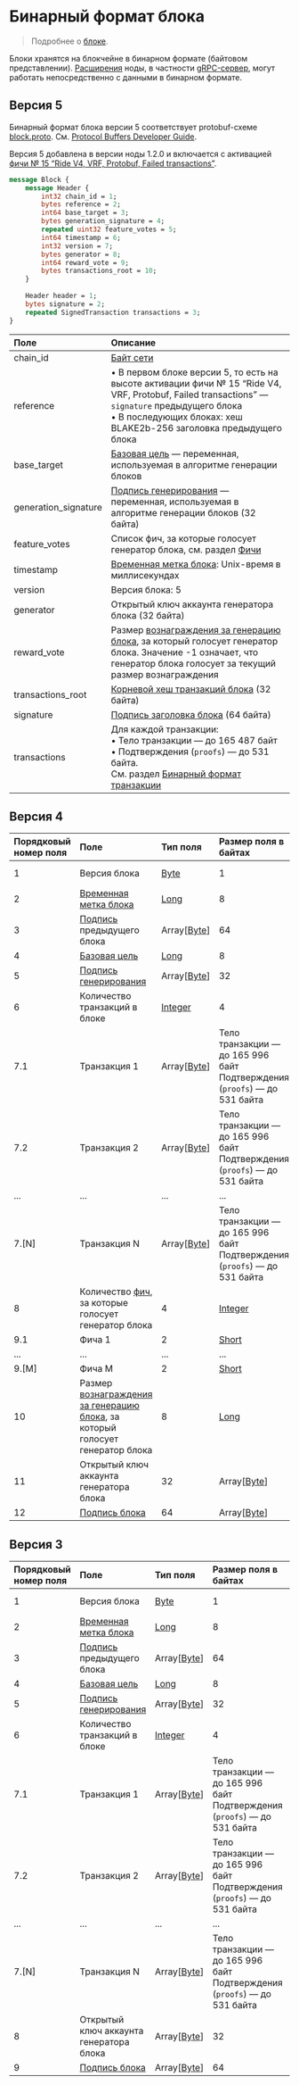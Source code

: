 # Бинарный формат блока

> Подробнее о [блоке](/ru/blockchain/block/).

Блоки хранятся на блокчейне в бинарном формате (байтовом представлении). [Расширения](/ru/waves-node/extensions/) ноды, в частности [gRPC-сервер](/ru/waves-node/extensions/grpc-server/), могут работать непосредственно с данными в бинарном формате.

## Версия 5

Бинарный формат блока версии 5 соответствует protobuf-схеме [block.proto](https://github.com/wavesplatform/protobuf-schemas/blob/master/proto/waves/block.proto). См. [Protocol Buffers Developer Guide](https://developers.google.com/protocol-buffers/docs/overview?hl=ru).

Версия 5 добавлена в версии ноды 1.2.0 и включается с активацией [фичи № 15 “Ride V4, VRF, Protobuf, Failed transactions”](/ru/waves-node/features/).

```protobuf
message Block {
    message Header {
        int32 chain_id = 1;
        bytes reference = 2;
        int64 base_target = 3;
        bytes generation_signature = 4;
        repeated uint32 feature_votes = 5;
        int64 timestamp = 6;
        int32 version = 7;
        bytes generator = 8;
        int64 reward_vote = 9;
        bytes transactions_root = 10;
    }
 
    Header header = 1;
    bytes signature = 2;
    repeated SignedTransaction transactions = 3;
}
```

| Поле | Описание |
| :--- | :--- |
| chain_id | [Байт сети](/ru/blockchain/blockchain-network/#байт-сети) |
| reference | • В первом блоке версии 5, то есть на высоте активации фичи № 15 “Ride V4, VRF, Protobuf, Failed transactions” — `signature` предыдущего блока<br>• В последующих блоках: хеш BLAKE2b-256 заголовка предыдущего блока |
| base_target | [Базовая цель](/ru/blockchain/block/block-generation/base-target) — переменная, используемая в алгоритме генерации блоков |
| generation_signature | [Подпись генерирования](/ru/blockchain/block/block-generation/) — переменная, используемая в алгоритме генерации блоков (32 байта) |
| feature_votes | Список фич, за которые голосует генератор блока, см. раздел [Фичи](/ru/waves-node/features/) |
| timestamp | [Временная метка блока](/ru/blockchain/block/block-timestamp): Unix-время в миллисекундах |
| version | Версия блока: 5 |
| generator | Открытый ключ аккаунта генератора блока (32 байта) |
| reward_vote | Размер [вознаграждения за генерацию блока](/ru/blockchain/mining/mining-reward), за который голосует генератор блока. Значение -1 означает, что генератор блока голосует за текущий размер вознаграждения |
| transactions_root | [Корневой хеш транзакций блока](/ru/blockchain/block/merkle-root) (32 байта) |
| signature | [Подпись заголовка блока](/ru/blockchain/block/block-signature) (64 байта) |
| transactions | Для каждой транзакции:<br>• Тело транзакции — до 165&nbsp;487 байт<br>• Подтверждения (`proofs`) — до 531 байта.<br>См. раздел [Бинарный формат транзакции](/ru/blockchain/binary-format/transaction-binary-format/) |

## Версия 4

| Порядковый номер поля | Поле | Тип поля | Размер поля в байтах | Комментарии |
| :--- | :--- | :--- | :--- | :--- |
| 1 | Версия блока | [Byte](/ru/blockchain/blockchain/blockchain-data-types) | 1 | Значение равно 4 |
| 2 | [Временная метка блока](/ru/blockchain/block/block-timestamp) | [Long](/ru/blockchain/blockchain/blockchain-data-types) | 8 | Unix-время в миллисекундах |
| 3 | [Подпись](/ru/blockchain/block/block-signature) предыдущего блока | Array[[Byte](/ru/blockchain/blockchain/blockchain-data-types)] | 64 | |
| 4 | [Базовая цель](/en/blockchain/block/block-generation/base-target) | [Long](/ru/blockchain/blockchain/blockchain-data-types) | 8 | |
| 5 | [Подпись генерирования](/ru/blockchain/block/block-generation/) | Array[[Byte](/ru/blockchain/blockchain/blockchain-data-types)] | 32 | |
| 6 | Количество транзакций в блоке | [Integer](/ru/blockchain/blockchain/blockchain-data-types) | 4 | |
| 7.1 | Транзакция 1 | Array[[Byte](/ru/blockchain/blockchain/blockchain-data-types)] | Тело транзакции — до 165&nbsp;996 байт<br>Подтверждения (`proofs`) — до 531 байта | Байты первой транзакции в [бинарном формате](/ru/blockchain/binary-format/transaction-binary-format/) |
| 7.2 | Транзакция 2 | Array[[Byte](/ru/blockchain/blockchain/blockchain-data-types)] | Тело транзакции — до 165&nbsp;996 байт<br>Подтверждения (`proofs`) — до 531 байта | Байты второй транзакции в [бинарном формате](/ru/blockchain/binary-format/transaction-binary-format/) |
| ... | ... | ... | ... | ... |
| 7.[N] | Транзакция N | Array[[Byte](/ru/blockchain/blockchain/blockchain-data-types)] | Тело транзакции — до 165&nbsp;996 байт<br>Подтверждения (`proofs`) — до 531 байта | Байты N-й транзакции в [бинарном формате](/ru/blockchain/binary-format/transaction-binary-format/) |
| 8 | Количество [фич](/ru/waves-node/features/), за которые голосует генератор блока | 4 | [Integer](/ru/blockchain/blockchain/blockchain-data-types) | |
| 9.1 | Фича 1 | 2 | [Short](/ru/blockchain/blockchain/blockchain-data-types) | |
| ... | ... | ... | ... | ... |
| 9.[M] | Фича M | 2 | [Short](/ru/blockchain/blockchain/blockchain-data-types) | |
| 10 | Размер [вознаграждения за генерацию блока](/ru/blockchain/mining/mining-reward), за который голосует генератор блока | 8 | [Long](/ru/blockchain/blockchain/blockchain-data-types)| Значение -1 означает, что генератор блока голосует за текущий размер вознаграждения |
| 11 | Открытый ключ аккаунта генератора блока | 32 | Array[[Byte](/ru/blockchain/blockchain/blockchain-data-types)] | |
| 12 | [Подпись блока](/en/blockchain/block/block-signature) | 64  | Array[[Byte](/ru/blockchain/blockchain/blockchain-data-types)]| | |

## Версия 3

| Порядковый номер поля | Поле | Тип поля | Размер поля в байтах | Комментарии |
| :--- | :--- | :--- | :--- | :--- |
| 1 | Версия блока | [Byte](/ru/blockchain/blockchain/blockchain-data-types) | 1 | Значение равно 3 |
| 2 | [Временная метка блока](/ru/blockchain/block/block-timestamp) | [Long](/ru/blockchain/blockchain/blockchain-data-types) | 8 | Unix-время в миллисекундах |
| 3 | [Подпись](/ru/blockchain/block/block-signature) предыдущего блока | Array[[Byte](/ru/blockchain/blockchain/blockchain-data-types)] | 64 | |
| 4 | [Базовая цель](/en/blockchain/block/block-generation/base-target) | [Long](/ru/blockchain/blockchain/blockchain-data-types) | 8 | |
| 5 | [Подпись генерирования](/ru/blockchain/block/block-generation/) | Array[[Byte](/ru/blockchain/blockchain/blockchain-data-types)] | 32 | |
| 6 | Количество транзакций в блоке | [Integer](/ru/blockchain/blockchain/blockchain-data-types) | 4 | |
| 7.1 | Транзакция 1 | Array[[Byte](/ru/blockchain/blockchain/blockchain-data-types)] | Тело транзакции — до 165&nbsp;996 байт<br>Подтверждения (`proofs`) — до 531 байта | Байты первой транзакции в [бинарном формате](/ru/blockchain/binary-format/transaction-binary-format/) |
| 7.2 | Транзакция 2 | Array[[Byte](/ru/blockchain/blockchain/blockchain-data-types)] | Тело транзакции — до 165&nbsp;996 байт<br>Подтверждения (`proofs`) — до 531 байта | Байты второй транзакции в [бинарном формате](/ru/blockchain/binary-format/transaction-binary-format/) |
| ... | ... | ... | ... | ... |
| 7.[N] | Транзакция N | Array[[Byte](/ru/blockchain/blockchain/blockchain-data-types)] | Тело транзакции — до 165&nbsp;996 байт<br>Подтверждения (`proofs`) — до 531 байта | Байты N-й транзакции в [бинарном формате](/ru/blockchain/binary-format/transaction-binary-format/) |
| 8 | Открытый ключ аккаунта генератора блока | Array[[Byte](/ru/blockchain/blockchain/blockchain-data-types)] | 32 | |
| 9 | [Подпись блока](/en/blockchain/block/block-signature) | Array[[Byte](/ru/blockchain/blockchain/blockchain-data-types)] | 64 | | |
